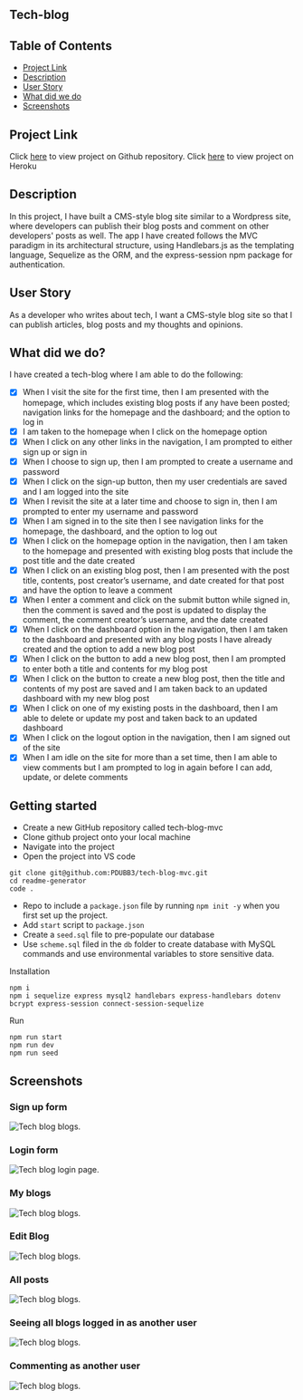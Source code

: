 ## Tech-blog

<h2> Table of Contents </h2>

- [Project Link](#project-link)
- [Description](#description)
- [User Story](#user-story)
- [What did we do](#what-did-we-do)
- [Screenshots](#screenshots)

## Project Link

Click [here](https://github.com/PDUBB3/tech-blog-mvc.git) to view project on Github repository.
Click [here](https://stark-shelf-93926.herokuapp.com) to view project on Heroku

## Description

In this project, I have built a CMS-style blog site similar to a Wordpress site, where developers can publish their blog posts and comment on other developers' posts as well. The app I have created follows the MVC paradigm in its architectural structure, using Handlebars.js as the templating language, Sequelize as the ORM, and the express-session npm package for authentication.

## User Story

As a developer who writes about tech, I want a CMS-style blog site so that I can publish articles, blog posts and my thoughts and opinions.

## What did we do?

I have created a tech-blog where I am able to do the following:

- [x] When I visit the site for the first time, then I am presented with the homepage, which includes existing blog posts if any have been posted; navigation links for the homepage and the dashboard; and the option to log in
- [x] I am taken to the homepage when I click on the homepage option
- [x] When I click on any other links in the navigation, I am prompted to either sign up or sign in
- [x] When I choose to sign up, then I am prompted to create a username and password
- [x] When I click on the sign-up button, then my user credentials are saved and I am logged into the site
- [x] When I revisit the site at a later time and choose to sign in, then I am prompted to enter my username and password
- [x] When I am signed in to the site then I see navigation links for the homepage, the dashboard, and the option to log out
- [x] When I click on the homepage option in the navigation, then I am taken to the homepage and presented with existing blog posts that include the post title and the date created
- [x] When I click on an existing blog post, then I am presented with the post title, contents, post creator’s username, and date created for that post and have the option to leave a comment
- [x] When I enter a comment and click on the submit button while signed in, then the comment is saved and the post is updated to display the comment, the comment creator’s username, and the date created
- [x] When I click on the dashboard option in the navigation, then I am taken to the dashboard and presented with any blog posts I have already created and the option to add a new blog post
- [x] When I click on the button to add a new blog post, then I am prompted to enter both a title and contents for my blog post
- [x] When I click on the button to create a new blog post, then the title and contents of my post are saved and I am taken back to an updated dashboard with my new blog post
- [x] When I click on one of my existing posts in the dashboard, then I am able to delete or update my post and taken back to an updated dashboard
- [x] When I click on the logout option in the navigation, then I am signed out of the site
- [x] When I am idle on the site for more than a set time, then I am able to view comments but I am prompted to log in again before I can add, update, or delete comments

## Getting started

- Create a new GitHub repository called tech-blog-mvc
- Clone github project onto your local machine
- Navigate into the project
- Open the project into VS code

```
git clone git@github.com:PDUBB3/tech-blog-mvc.git
cd readme-generator
code .
```

- Repo to include a `package.json` file by running `npm init -y` when you first set up the project.
- Add `start` script to `package.json`
- Create a `seed.sql` file to pre-populate our database
- Use `scheme.sql` filed in the `db` folder to create database with MySQL commands and use environmental variables to store sensitive data.

Installation

```
npm i
npm i sequelize express mysql2 handlebars express-handlebars dotenv bcrypt express-session connect-session-sequelize

```

Run

```
npm run start
npm run dev
npm run seed

```

## Screenshots

### Sign up form

![Tech blog blogs.](./public/assets/img/signup.png)

### Login form

![Tech blog login page.](./public/assets/img/login.png)

### My blogs

![Tech blog blogs.](./public/assets/img/myblog.png)

### Edit Blog

![Tech blog blogs.](./public/assets/img/editblog.png)

### All posts

![Tech blog blogs.](./public/assets/img/allposts.png)

### Seeing all blogs logged in as another user

![Tech blog blogs.](./public/assets/img/aliceallpost.png)

### Commenting as another user

![Tech blog blogs.](./public/assets/img/alicecomment.png)
